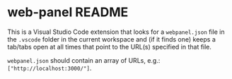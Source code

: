 # web-panel README

This is a Visual Studio Code extension that looks for a `webpanel.json` file in the
`.vscode` folder in the current workspace and (if it finds one) keeps a tab/tabs open at
all times that point to the URL(s) specified in that file.

`webpanel.json` should contain an array of URLs, e.g.: `["http://localhost:3000/"]`.
